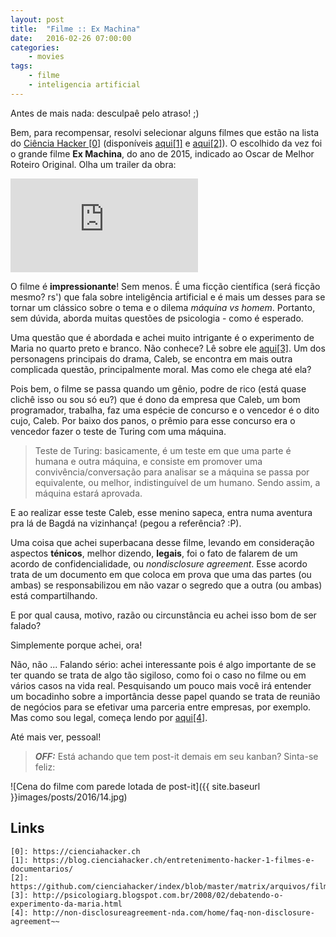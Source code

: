 ```yaml
---
layout: post
title:	"Filme :: Ex Machina"
date:	2016-02-26 07:00:00
categories:
    - movies
tags:
    - filme
    - inteligencia artificial
---
```


Antes de mais nada: desculpaê pelo atraso! ;)

Bem, para recompensar, resolvi selecionar alguns filmes que estão na lista do [Ciência Hacker \[0\]][0] (disponíveis [aqui\[1\]][1] e [aqui\[2\]][2]). O escolhido da vez foi o grande filme **Ex Machina**, do ano de 2015, indicado ao Oscar de Melhor Roteiro Original. Olha um trailer da obra:

<iframe src="https://www.youtube.com/embed/EoQuVnKhxaM" frameborder="0" allowfullscreen></iframe>

O filme é **impressionante**! Sem menos. É uma ficção científica (será ficção mesmo? rs') que fala sobre inteligência artificial e é mais um desses para se tornar um clássico sobre o tema e o dilema *máquina vs homem*. Portanto, sem dúvida, aborda muitas questões de psicologia - como é esperado. 

Uma questão que é abordada e achei muito intrigante é o experimento de Maria no quarto preto e branco. Não conhece? Lê sobre ele [aqui\[3\]][3]. Um dos personagens principais do drama, Caleb, se encontra em mais outra complicada questão, principalmente moral. Mas como ele chega até ela?

Pois bem, o filme se passa quando um gênio, podre de rico (está quase clichê isso ou sou só eu?) que é dono da empresa que Caleb, um bom programador, trabalha, faz uma espécie de concurso e o vencedor é o dito cujo, Caleb. Por baixo dos panos, o prêmio para esse concurso era o vencedor fazer o teste de Turing com uma máquina.

> Teste de Turing: basicamente, é um teste em que uma parte é humana e outra máquina, e consiste em promover uma convivência/conversação para analisar se a máquina se passa por equivalente, ou melhor, indistinguível de um humano. Sendo assim, a máquina estará aprovada.

E ao realizar esse teste Caleb, esse menino sapeca, entra numa aventura pra lá de Bagdá na vizinhança! (pegou a referência? :P).

Uma coisa que achei superbacana desse filme, levando em consideração aspectos **ténicos**, melhor dizendo, **legais**, foi o fato de falarem de um acordo de confidencialidade, ou *nondisclosure agreement*. Esse acordo trata de um documento em que coloca em prova que uma das partes (ou ambas) se responsabilizou em não vazar o segredo que a outra (ou ambas) está compartilhando.

E por qual causa, motivo, razão ou circunstância eu achei isso bom de ser falado?

Simplemente porque achei, ora!

Não, não ... Falando sério: achei interessante pois é algo importante de se ter quando se trata de algo tão sigiloso, como foi o caso no filme ou em vários casos na vida real. Pesquisando um pouco mais você irá entender um bocadinho sobre a importância desse papel quando se trata de reunião de negócios para se efetivar uma parceria entre empresas, por exemplo. Mas como sou legal, começa lendo por [aqui\[4\]][4].

Até mais ver, pessoal!

> ***OFF:*** Está achando que tem post-it demais em seu kanban? Sinta-se feliz:

![Cena do filme com parede lotada de post-it]({{ site.baseurl }}images/posts/2016/14.jpg)

## Links

~~~
[0]: https://cienciahacker.ch
[1]: https://blog.cienciahacker.ch/entretenimento-hacker-1-filmes-e-documentarios/
[2]: https://github.com/cienciahacker/index/blob/master/matrix/arquivos/filmes.md
[3]: http://psicologiarg.blogspot.com.br/2008/02/debatendo-o-experimento-da-maria.html
[4]: http://non-disclosureagreement-nda.com/home/faq-non-disclosure-agreement~~
~~~

[0]: https://cienciahacker.ch
[1]: https://blog.cienciahacker.ch/entretenimento-hacker-1-filmes-e-documentarios/
[2]: https://github.com/cienciahacker/index/blob/master/matrix/arquivos/filmes.md
[3]: http://psicologiarg.blogspot.com.br/2008/02/debatendo-o-experimento-da-maria.html
[4]: http://non-disclosureagreement-nda.com/home/faq-non-disclosure-agreement
